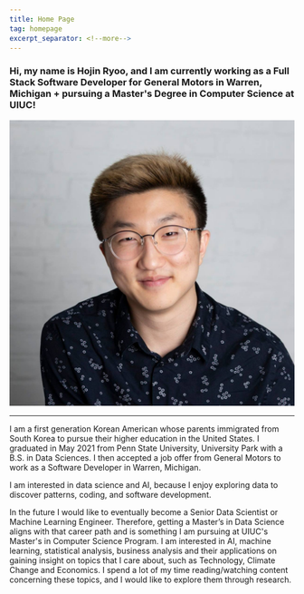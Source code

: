 ```yaml
---
title: Home Page
tag: homepage
excerpt_separator: <!--more-->
---
```


### <b>Hi, my name is Hojin Ryoo, and I am currently working as a Full Stack Software Developer for General Motors in Warren, Michigan + pursuing a Master's Degree in Computer Science at UIUC!</b>

![profile](/imgs/profile.jpg)

---

I am a first generation Korean American whose parents immigrated from South Korea to pursue their higher education in the United States. I graduated in May 2021 from Penn State University, University Park with a B.S. in Data Sciences. I then accepted a job offer from General Motors to work as a Software Developer in Warren, Michigan. 

I am interested in data science and AI, because I enjoy exploring data to discover patterns, coding, and software development.

In the future I would like to eventually become a Senior Data Scientist or Machine Learning Engineer. Therefore, getting a Master’s in Data Science aligns with that career path and is something I am pursuing at UIUC's Master's in Computer Science Program. I am interested in AI, machine learning, statistical analysis, business analysis and their applications on gaining insight on topics that I care about, such as Technology, Climate Change and Economics. I spend a lot of my time reading/watching content concerning these topics, and I would like to explore them through research. 

<!--more-->
